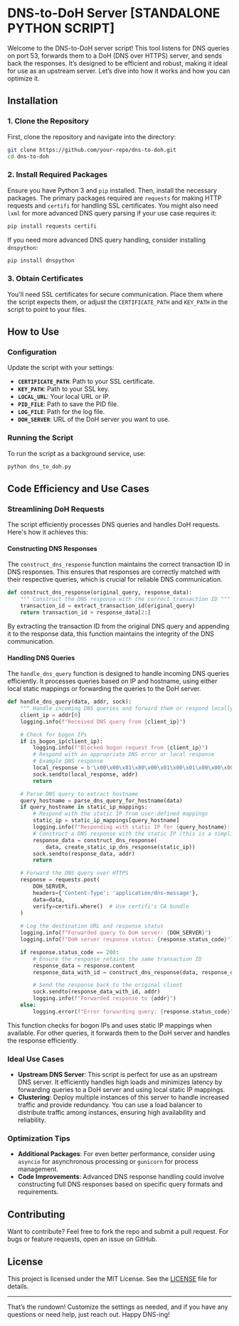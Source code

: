 # DNS-to-DoH Server [STANDALONE PYTHON SCRIPT]

Welcome to the DNS-to-DoH server script! This tool listens for DNS queries on port 53, forwards them to a DoH (DNS over HTTPS) server, and sends back the responses. It’s designed to be efficient and robust, making it ideal for use as an upstream server. Let’s dive into how it works and how you can optimize it.

## Installation

### 1. Clone the Repository

First, clone the repository and navigate into the directory:

```sh
git clone https://github.com/your-repo/dns-to-doh.git
cd dns-to-doh
```

### 2. Install Required Packages

Ensure you have Python 3 and `pip` installed. Then, install the necessary packages. The primary packages required are `requests` for making HTTP requests and `certifi` for handling SSL certificates. You might also need `lxml` for more advanced DNS query parsing if your use case requires it:

```sh
pip install requests certifi
```

If you need more advanced DNS query handling, consider installing `dnspython`:

```sh
pip install dnspython
```

### 3. Obtain Certificates

You'll need SSL certificates for secure communication. Place them where the script expects them, or adjust the `CERTIFICATE_PATH` and `KEY_PATH` in the script to point to your files.

## How to Use

### Configuration

Update the script with your settings:

- **`CERTIFICATE_PATH`**: Path to your SSL certificate.
- **`KEY_PATH`**: Path to your SSL key.
- **`LOCAL_URL`**: Your local URL or IP.
- **`PID_FILE`**: Path to save the PID file.
- **`LOG_FILE`**: Path for the log file.
- **`DOH_SERVER`**: URL of the DoH server you want to use.

### Running the Script

To run the script as a background service, use:

```sh
python dns_to_doh.py
```

## Code Efficiency and Use Cases

### Streamlining DoH Requests

The script efficiently processes DNS queries and handles DoH requests. Here's how it achieves this:

#### Constructing DNS Responses

The `construct_dns_response` function maintains the correct transaction ID in DNS responses. This ensures that responses are correctly matched with their respective queries, which is crucial for reliable DNS communication.

```python
def construct_dns_response(original_query, response_data):
    """ Construct the DNS response with the correct transaction ID """
    transaction_id = extract_transaction_id(original_query)
    return transaction_id + response_data[2:]
```

By extracting the transaction ID from the original DNS query and appending it to the response data, this function maintains the integrity of the DNS communication.

#### Handling DNS Queries

The `handle_dns_query` function is designed to handle incoming DNS queries efficiently. It processes queries based on IP and hostname, using either local static mappings or forwarding the queries to the DoH server.

```python
def handle_dns_query(data, addr, sock):
    """ Handle incoming DNS queries and forward them or respond locally """
    client_ip = addr[0]
    logging.info(f"Received DNS query from {client_ip}")

    # Check for bogon IPs
    if is_bogon_ip(client_ip):
        logging.info(f"Blocked bogon request from {client_ip}")
        # Respond with an appropriate DNS error or local response
        # Example DNS response
        local_response = b'\x00\x00\x81\x80\x00\x01\x00\x01\x00\x00\x00\x00'
        sock.sendto(local_response, addr)
        return

    # Parse DNS query to extract hostname
    query_hostname = parse_dns_query_for_hostname(data)
    if query_hostname in static_ip_mappings:
        # Respond with the static IP from user-defined mappings
        static_ip = static_ip_mappings[query_hostname]
        logging.info(f"Responding with static IP for {query_hostname}: {static_ip}")
        # Construct a DNS response with the static IP (this is a simplified example)
        response_data = construct_dns_response(
            data, create_static_ip_dns_response(static_ip))
        sock.sendto(response_data, addr)
        return

    # Forward the DNS query over HTTPS
    response = requests.post(
        DOH_SERVER,
        headers={'Content-Type': 'application/dns-message'},
        data=data,
        verify=certifi.where()  # Use certifi's CA bundle
    )
    
    # Log the destination URL and response status
    logging.info(f"Forwarded query to DoH server: {DOH_SERVER}")
    logging.info(f"DoH server response status: {response.status_code}")

    if response.status_code == 200:
        # Ensure the response retains the same transaction ID
        response_data = response.content
        response_data_with_id = construct_dns_response(data, response_data)

        # Send the response back to the original client
        sock.sendto(response_data_with_id, addr)
        logging.info(f"Forwarded response to {addr}")
    else:
        logging.error(f"Error forwarding query: {response.status_code}")
```

This function checks for bogon IPs and uses static IP mappings when available. For other queries, it forwards them to the DoH server and handles the response efficiently.

### Ideal Use Cases

- **Upstream DNS Server**: This script is perfect for use as an upstream DNS server. It efficiently handles high loads and minimizes latency by forwarding queries to a DoH server and using local static IP mappings.
- **Clustering**: Deploy multiple instances of this server to handle increased traffic and provide redundancy. You can use a load balancer to distribute traffic among instances, ensuring high availability and reliability.

### Optimization Tips

- **Additional Packages**: For even better performance, consider using `asyncio` for asynchronous processing or `gunicorn` for process management.
- **Code Improvements**: Advanced DNS response handling could involve constructing full DNS responses based on specific query formats and requirements.

## Contributing

Want to contribute? Feel free to fork the repo and submit a pull request. For bugs or feature requests, open an issue on GitHub.

## License

This project is licensed under the MIT License. See the [LICENSE](LICENSE) file for details.

---

That’s the rundown! Customize the settings as needed, and if you have any questions or need help, just reach out. Happy DNS-ing!
